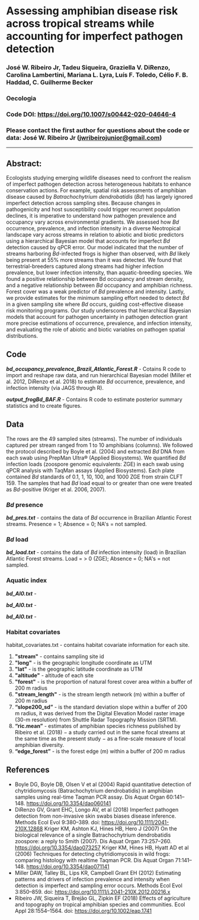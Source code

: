 # Assessing amphibian disease risk across tropical streams while accounting for imperfect pathogen detection

### José W. Ribeiro Jr, Tadeu Siqueira, Graziella V. DiRenzo, Carolina Lambertini, Mariana L. Lyra, Luís F. Toledo, Célio F. B. Haddad, C. Guilherme Becker

### Oecologia

### Code DOI: https://doi.org/10.1007/s00442-020-04646-4

### Please contact the first author for questions about the code or data: José W. Ribeiro Jr (jwribeirojunior@gmail.com)
__________________________________________________________________________________________________________________________________________
## Abstract:
Ecologists studying emerging wildlife diseases need to confront the realism of imperfect pathogen detection across heterogeneous habitats to enhance conservation actions. For example, spatial risk assessments of amphibian disease caused by *Batrachochytrium dendrobatidis* (*Bd*) has largely ignored imperfect detection across sampling sites. Because changes in pathogenicity and host susceptibility could trigger recurrent population declines, it is imperative to understand how pathogen prevalence and occupancy vary across environmental gradients. We assessed how *Bd* occurrence, prevalence, and infection intensity in a diverse Neotropical landscape vary across streams in relation to abiotic and biotic predictors using a hierarchical Bayesian model that accounts for imperfect *Bd* detection caused by qPCR error. Our model indicated that the number of streams harboring *Bd*-infected frogs is higher than observed, with *Bd* likely being present at 55% more streams than it was detected. We found that terrestrial-breeders captured along streams had higher infection prevalence, but lower infection intensity, than aquatic-breeding species. We found a positive relationship between Bd occupancy and stream density, and a negative relationship between *Bd* occupancy and amphibian richness. Forest cover was a weak predictor of *Bd* prevalence and intensity. Lastly, we provide estimates for the minimum sampling effort needed to detect *Bd* in a given sampling site where *Bd* occurs, guiding cost-effective disease risk monitoring programs. Our study underscores that hierarchical Bayesian models that account for pathogen uncertainty in pathogen detection grant more precise estimations of occurrence, prevalence, and infection intensity, and evaluating the role of abiotic and biotic variables on pathogen spatial distributions.

## Code
__*bd_occupancy_prevalence_Brazil_Atlantic_Forest.R*__ - Cotains R code to import and reshape raw data, and run hierarchical Bayesian model (Miller et al. 2012, DiRenzo et al. 2018) to estimate *Bd* occurrence, prevalence, and infection intensity (via JAGS through R).

__*output_frogBd_BAF.R*__ - Contains R code to estimate posterior summary statistics and to create figures. 

## Data
The rows are the 49 sampled sites (streams). The number of individuals captured per stream ranged from 1 to 10 amphibians (columns). We followed the protocol described by Boyle et al. (2004) and extracted *Bd* DNA from each swab using PrepMan Ultra® (Applied Biosystems).  We quantified *Bd* infection loads (zoospore genomic equivalents: ZGE) in each swab using qPCR analysis with TaqMan assays (Applied Biosystems). Each plate contained *Bd* standards of 0.1, 1, 10, 100, and 1000 ZGE from strain CLFT 159. The samples that had *Bd* load equal to or greater than one were treated as *Bd*-positive (Kriger et al. 2006, 2007).

### *Bd* presence
__*bd_pres.txt*__ - contains the data of *Bd* occurrence in Brazilian Atlantic Forest streams. Presence = 1; Absence = 0; NA's = not sampled.

### *Bd* load
__*bd_load.txt*__ - contains the data of *Bd* infection intensity (load) in Brazilian Atlantic Forest streams. Load = > 0 (ZGE); Absence = 0; NA's = not sampled.

### Aquatic index
__*bd_AI0.txt*__ -

__*bd_AI0.txt*__ - 

__*bd_AI0.txt*__ - 

### Habitat covariates
habitat_covariates.txt - contains habitat covariate information for each site. 
1. __"stream"__ - contains sampling site id
2. __"long"__ - is the geographic longitude coordinate as UTM
3. __"lat"__ - is the geographic latitude coordinate as UTM
4. __"altitude"__ - altitude of each site
5. __"forest"__ - is the proportion of natural forest cover area within a buffer of 200 m radius
6. __"stream_length"__ - is the stream length network (m) within a buffer of 200 m radius
7. __“slope200_sd”__ - is the standard deviation slope within a buffer of 200 m radius, it was derived from the Digital Elevation Model raster image (30-m resolution) from Shuttle Radar Topography Mission (SRTM).
8. __“ric.mean”__ - estimates of amphibian species richness published by Ribeiro et al. (2018) − a study carried out in the same focal streams at the same time as the present study − as a fine-scale measure of local amphibian diversity. 
9. __“edge_forest”__ - is the forest edge (m) within a buffer of 200 m radius

## References
- Boyle DG, Boyle DB, Olsen V et al (2004) Rapid quantitative detection of chytridiomycosis (Batrachochytrium dendrobatidis) in amphibian samples using real-time Taqman PCR assay. Dis Aquat Organ 60:141–148. https://doi.org/10.3354/dao060141
- DiRenzo GV, Grant EHC, Longo AV, et al (2018) Imperfect pathogen detection from non-invasive skin swabs biases disease inference. Methods Ecol Evol 9:380–389. doi: https://doi.org/10.1111/2041-210X.12868
Kriger KM, Ashton KJ, Hines HB, Hero J (2007) On the biological relevance of a single Batrachochytrium dendrobatidis zoospore:
a reply to Smith (2007). Dis Aquat Organ 73:257–260. https://doi.org/10.3354/dao073257
Kriger KM, Hines HB, Hyatt AD et al (2006) Techniques for detecting chytridiomycosis in wild frogs: comparing histology with realtime Taqman PCR. Dis Aquat Organ 71:141–148. https://doi.org/10.3354/dao071141
- Miller DAW, Talley BL, Lips KR, Campbell Grant EH (2012) Estimating patterns and drivers of infection prevalence and intensity when detection is imperfect and sampling error occurs. Methods Ecol Evol 3:850–859. doi: https://doi.org/10.1111/j.2041-210X.2012.00216.x
- Ribeiro JW, Siqueira T, Brejão GL, Zipkin EF (2018) Effects of agriculture and topography on tropical amphibian species and communities. Ecol Appl 28:1554–1564. doi: https://doi.org/10.1002/eap.1741
